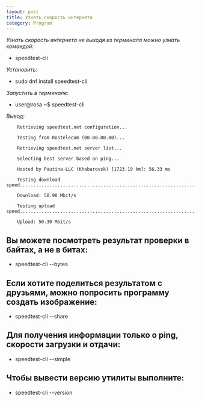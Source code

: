 ```yaml
---
layout: post
title: Узнать скорость интернета
category: Program
---
```


*Узнать скорость интернета не выходя из терминала можно узнать командой:*

- speedtest-cli

*Установить:*

- sudo dnf install speedtest-cli

*Запустить в терминале:*

- user@rosa ~$  speedtest-cli

*Вывод:*
              
        Retrieving speedtest.net configuration...
        
        Testing from Rostelecom (00.00.00.00)...
        
        Retrieving speedtest.net server list...
        
        Selecting best server based on ping...
        
        Hosted by Pautina-LLC (Khabarovsk) [1723.19 km]: 56.33 ms
        
        Testing download speed................................................................................
        
        Download: 50.98 Mbit/s
        
        Testing upload speed......................................................................................................
        
        Upload: 50.30 Mbit/s

## Вы можете посмотреть результат проверки в байтах, а не в битах:

- speedtest-cli --bytes        

## Если хотите поделиться результатом с друзьями, можно попросить программу создать изображение:

- speedtest-cli --share

## Для получения информации только о ping, скорости загрузки и отдачи:

- speedtest-cli --simple

## Чтобы вывести версию утилиты выполните:

- speedtest-cli --version
